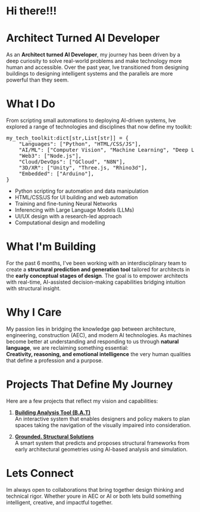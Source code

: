 

# Hi there!!!
# Architect Turned AI Developer

As an **Architect turned AI Developer**, my journey has been driven by a deep curiosity to solve real-world problems and make technology more human and accessible. Over the past year, Ive transitioned from designing buildings to designing intelligent systems and the parallels are more powerful than they seem.

# What I Do

From scripting small automations to deploying AI-driven systems, Ive explored a range of technologies and disciplines that now define my toolkit:

<pre>my_tech_toolkit:dict[str,List[str]] = {
    "Languages": ["Python", "HTML/CSS/JS"],
    "AI/ML": ["Computer Vision", "Machine Learning", "Deep Learning"],
    "Web3": ["Node.js"],
    "Cloud/DevOps": ["GCloud", "N8N"],
    "3D/XR": ["Unity", "Three.js, "Rhino3d"],
    "Embedded": ["Arduino"],
}</pre>

- Python scripting for automation and data manipulation  
- HTML/CSS/JS for UI building and web automation  
- Training and fine-tuning Neural Networks  
- Inferencing with Large Language Models (LLMs)  
- UI/UX design with a research-led approach
- Computational design and modelling

# What I'm Building

For the past 6 months, I've been working with an interdisciplinary team to create a **structural prediction and generation tool** tailored for architects in the **early conceptual stages of design**. The goal is to empower architects with real-time, AI-assisted decision-making capabilities bridging intuition with structural insight.

# Why I Care

My passion lies in bridging the knowledge gap between architecture, engineering, construction (AEC), and modern AI technologies. As machines become better at understanding and responding to us through **natural language**, we are reclaiming something essential:  
**Creativity, reasoning, and emotional intelligence** the very human qualities that define a profession and a purpose.

# Projects That Define My Journey

Here are a few projects that reflect my vision and capabilities:

1. [**Building Analysis Tool (B.A.T)**](https://github.com/sahilyousafp/Building_Analysis_Tool.git)  
   An interactive system that enables designers and policy makers to plan spaces taking the navigation of the visually impaired into consideration.

2. [**Grounded. Structural Solutions**](https://github.com/sahilyousafp/Grounded.-Structural-Solutions.git)  
   A smart system that predicts and proposes structural frameworks from early architectural geometries using AI-based analysis and simulation.

# Lets Connect

Im always open to collaborations that bring together design thinking and technical rigor. Whether youre in AEC or AI or both lets build something intelligent, creative, and impactful together.
